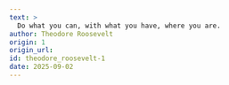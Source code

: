 ```yaml
---
text: >
  Do what you can, with what you have, where you are.
author: Theodore Roosevelt
origin: 1
origin_url:
id: theodore_roosevelt-1
date: 2025-09-02 
---
```

